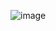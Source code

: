 ![image](https://user-images.githubusercontent.com/91023374/191251003-7b444e85-4b66-4c81-840c-51491867549c.png)

